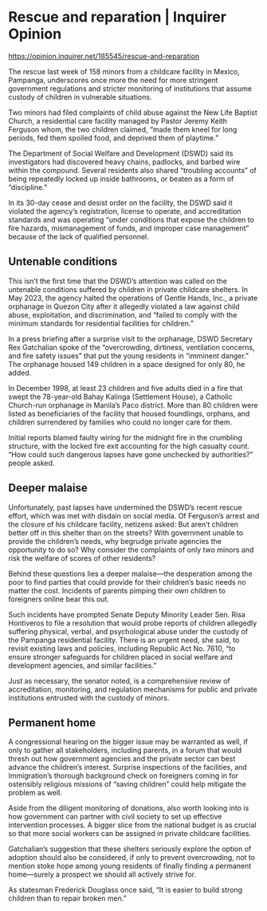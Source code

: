 # Rescue and reparation | Inquirer Opinion

https://opinion.inquirer.net/185545/rescue-and-reparation



The rescue last week of 158 minors from a childcare facility in Mexico, Pampanga, underscores once more the need for more stringent government regulations and stricter monitoring of institutions that assume custody of children in vulnerable situations.

Two minors had filed complaints of child abuse against the New Life Baptist Church, a residential care facility managed by Pastor Jeremy Keith Ferguson whom, the two children claimed, “made them kneel for long periods, fed them spoiled food, and deprived them of playtime.”

The Department of Social Welfare and Development (DSWD) said its investigators had discovered heavy chains, padlocks, and barbed wire within the compound. Several residents also shared “troubling accounts” of being repeatedly locked up inside bathrooms, or beaten as a form of “discipline.”

In its 30-day cease and desist order on the facility, the DSWD said it violated the agency’s registration, license to operate, and accreditation standards and was operating “under conditions that expose the children to fire hazards, mismanagement of funds, and improper case management” because of the lack of qualified personnel.



##  Untenable conditions



This isn’t the first time that the DSWD’s attention was called on the untenable conditions suffered by children in private childcare shelters. In May 2023, the agency halted the operations of Gentle Hands, Inc., a private orphanage in Quezon City after it allegedly violated a law against child abuse, exploitation, and discrimination, and “failed to comply with the minimum standards for residential facilities for children.”

In a press briefing after a surprise visit to the orphanage, DSWD Secretary Rex Gatchalian spoke of the “overcrowding, dirtiness, ventilation concerns, and fire safety issues” that put the young residents in “imminent danger.” The orphanage housed 149 children in a space designed for only 80, he added.

In December 1998, at least 23 children and five adults died in a fire that swept the 78-year-old Bahay Kalinga (Settlement House), a Catholic Church-run orphanage in Manila’s Paco district. More than 80 children were listed as beneficiaries of the facility that housed foundlings, orphans, and children surrendered by families who could no longer care for them.

Initial reports blamed faulty wiring for the midnight fire in the crumbling structure, with the locked fire exit accounting for the high casualty count. “How could such dangerous lapses have gone unchecked by authorities?” people asked.



##  Deeper malaise



Unfortunately, past lapses have undermined the DSWD’s recent rescue effort, which was met with disdain on social media. Of Ferguson’s arrest and the closure of his childcare facility, netizens asked: But aren’t children better off in this shelter than on the streets? With government unable to provide the children’s needs, why begrudge private agencies the opportunity to do so? Why consider the complaints of only two minors and risk the welfare of scores of other residents?

Behind these questions lies a deeper malaise—the desperation among the poor to find parties that could provide for their children’s basic needs no matter the cost. Incidents of parents pimping their own children to foreigners online bear this out.

Such incidents have prompted Senate Deputy Minority Leader Sen. Risa Hontiveros to file a resolution that would probe reports of children allegedly suffering physical, verbal, and psychological abuse under the custody of the Pampanga residential facility. There is an urgent need, she said, to revisit existing laws and policies, including Republic Act No. 7610, “to ensure stronger safeguards for children placed in social welfare and development agencies, and similar facilities.”

Just as necessary, the senator noted, is a comprehensive review of accreditation, monitoring, and regulation mechanisms for public and private institutions entrusted with the custody of minors.



##  Permanent home



A congressional hearing on the bigger issue may be warranted as well, if only to gather all stakeholders, including parents, in a forum that would thresh out how government agencies and the private sector can best advance the children’s interest. Surprise inspections of the facilities, and Immigration’s thorough background check on foreigners coming in for ostensibly religious missions of “saving children” could help mitigate the problem as well.

Aside from the diligent monitoring of donations, also worth looking into is how government can partner with civil society to set up effective intervention processes. A bigger slice from the national budget is as crucial so that more social workers can be assigned in private childcare facilities.

Gatchalian’s suggestion that these shelters seriously explore the option of adoption should also be considered, if only to prevent overcrowding, not to mention stoke hope among young residents of finally finding a permanent home—surely a prospect we should all actively strive for.

As statesman Frederick Douglass once said, “It is easier to build strong children than to repair broken men.”